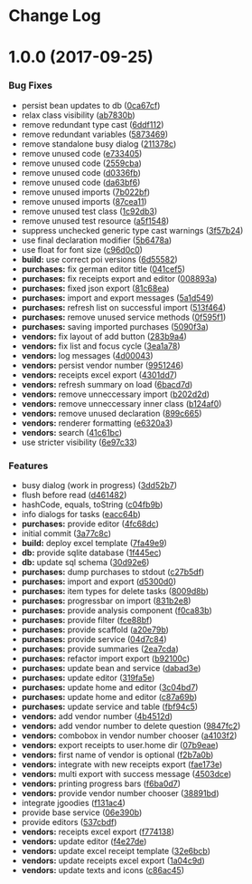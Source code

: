 # Change Log

<a name="1.0.0"></a>
# 1.0.0 (2017-09-25)


### Bug Fixes

* persist bean updates to db ([0ca67cf](https://github.com/TheDonDope/kindergarten/commit/0ca67cf))
* relax class visibility ([ab7830b](https://github.com/TheDonDope/kindergarten/commit/ab7830b))
* remove redundant type cast ([6ddf112](https://github.com/TheDonDope/kindergarten/commit/6ddf112))
* remove redundant variables ([5873469](https://github.com/TheDonDope/kindergarten/commit/5873469))
* remove standalone busy dialog ([211378c](https://github.com/TheDonDope/kindergarten/commit/211378c))
* remove unused code ([e733405](https://github.com/TheDonDope/kindergarten/commit/e733405))
* remove unused code ([2559cba](https://github.com/TheDonDope/kindergarten/commit/2559cba))
* remove unused code ([d0336fb](https://github.com/TheDonDope/kindergarten/commit/d0336fb))
* remove unused code ([da63bf6](https://github.com/TheDonDope/kindergarten/commit/da63bf6))
* remove unused imports ([7b022bf](https://github.com/TheDonDope/kindergarten/commit/7b022bf))
* remove unused imports ([87cea11](https://github.com/TheDonDope/kindergarten/commit/87cea11))
* remove unused test class ([1c92db3](https://github.com/TheDonDope/kindergarten/commit/1c92db3))
* remove unused test resource ([a5f1548](https://github.com/TheDonDope/kindergarten/commit/a5f1548))
* suppress unchecked generic type cast warnings ([3f57b24](https://github.com/TheDonDope/kindergarten/commit/3f57b24))
* use final declaration modifier ([5b6478a](https://github.com/TheDonDope/kindergarten/commit/5b6478a))
* use float for font size ([c96d0c0](https://github.com/TheDonDope/kindergarten/commit/c96d0c0))
* **build:** use correct poi versions ([6d55582](https://github.com/TheDonDope/kindergarten/commit/6d55582))
* **purchases:** fix german editor title ([041cef5](https://github.com/TheDonDope/kindergarten/commit/041cef5))
* **purchases:** fix receipts export and editor ([008893a](https://github.com/TheDonDope/kindergarten/commit/008893a))
* **purchases:** fixed json export ([81c68ea](https://github.com/TheDonDope/kindergarten/commit/81c68ea))
* **purchases:** import and export messages ([5a1d549](https://github.com/TheDonDope/kindergarten/commit/5a1d549))
* **purchases:** refresh list on successful import ([513f464](https://github.com/TheDonDope/kindergarten/commit/513f464))
* **purchases:** remove unused service methods ([0f595f1](https://github.com/TheDonDope/kindergarten/commit/0f595f1))
* **purchases:** saving imported purchases ([5090f3a](https://github.com/TheDonDope/kindergarten/commit/5090f3a))
* **vendors:** fix layout of add button ([283b9a4](https://github.com/TheDonDope/kindergarten/commit/283b9a4))
* **vendors:** fix list and focus cycle ([3ea1a78](https://github.com/TheDonDope/kindergarten/commit/3ea1a78))
* **vendors:** log messages ([4d00043](https://github.com/TheDonDope/kindergarten/commit/4d00043))
* **vendors:** persist vendor number ([9951246](https://github.com/TheDonDope/kindergarten/commit/9951246))
* **vendors:** receipts excel export ([4301dd7](https://github.com/TheDonDope/kindergarten/commit/4301dd7))
* **vendors:** refresh summary on load ([6bacd7d](https://github.com/TheDonDope/kindergarten/commit/6bacd7d))
* **vendors:** remove unneccessary import ([b202d2d](https://github.com/TheDonDope/kindergarten/commit/b202d2d))
* **vendors:** remove unneccessary inner class ([b124af0](https://github.com/TheDonDope/kindergarten/commit/b124af0))
* **vendors:** remove unused declaration ([899c665](https://github.com/TheDonDope/kindergarten/commit/899c665))
* **vendors:** renderer formatting ([e6320a3](https://github.com/TheDonDope/kindergarten/commit/e6320a3))
* **vendors:** search ([41c61bc](https://github.com/TheDonDope/kindergarten/commit/41c61bc))
* use stricter visibility ([6e97c33](https://github.com/TheDonDope/kindergarten/commit/6e97c33))


### Features

* busy dialog (work in progress) ([3dd52b7](https://github.com/TheDonDope/kindergarten/commit/3dd52b7))
* flush before read ([d461482](https://github.com/TheDonDope/kindergarten/commit/d461482))
* hashCode, equals, toString ([c04fb9b](https://github.com/TheDonDope/kindergarten/commit/c04fb9b))
* info dialogs for tasks ([eacc64b](https://github.com/TheDonDope/kindergarten/commit/eacc64b))
* **purchases:** provide editor ([4fc68dc](https://github.com/TheDonDope/kindergarten/commit/4fc68dc))
* initial commit ([3a77c8c](https://github.com/TheDonDope/kindergarten/commit/3a77c8c))
* **build:** deploy excel template ([7fa49e9](https://github.com/TheDonDope/kindergarten/commit/7fa49e9))
* **db:** provide sqlite database ([1f445ec](https://github.com/TheDonDope/kindergarten/commit/1f445ec))
* **db:** update sql schema ([30d92e6](https://github.com/TheDonDope/kindergarten/commit/30d92e6))
* **purchases:** dump purchases to stdout ([c27b5df](https://github.com/TheDonDope/kindergarten/commit/c27b5df))
* **purchases:** import and export ([d5300d0](https://github.com/TheDonDope/kindergarten/commit/d5300d0))
* **purchases:** item types for delete tasks ([8009d8b](https://github.com/TheDonDope/kindergarten/commit/8009d8b))
* **purchases:** progressbar on import ([831b2e8](https://github.com/TheDonDope/kindergarten/commit/831b2e8))
* **purchases:** provide analysis component ([f0ca83b](https://github.com/TheDonDope/kindergarten/commit/f0ca83b))
* **purchases:** provide filter ([fce88bf](https://github.com/TheDonDope/kindergarten/commit/fce88bf))
* **purchases:** provide scaffold ([a20e79b](https://github.com/TheDonDope/kindergarten/commit/a20e79b))
* **purchases:** provide service ([04d7c84](https://github.com/TheDonDope/kindergarten/commit/04d7c84))
* **purchases:** provide summaries ([2ea7cda](https://github.com/TheDonDope/kindergarten/commit/2ea7cda))
* **purchases:** refactor import export ([b92100c](https://github.com/TheDonDope/kindergarten/commit/b92100c))
* **purchases:** update bean and service ([dabad3e](https://github.com/TheDonDope/kindergarten/commit/dabad3e))
* **purchases:** update editor ([319fa5e](https://github.com/TheDonDope/kindergarten/commit/319fa5e))
* **purchases:** update home and editor ([3c04bd7](https://github.com/TheDonDope/kindergarten/commit/3c04bd7))
* **purchases:** update home and editor ([c87a69b](https://github.com/TheDonDope/kindergarten/commit/c87a69b))
* **purchases:** update service and table ([fbf94c5](https://github.com/TheDonDope/kindergarten/commit/fbf94c5))
* **vendors:** add vendor number ([4b4512d](https://github.com/TheDonDope/kindergarten/commit/4b4512d))
* **vendors:** add vendor number to delete question ([9847fc2](https://github.com/TheDonDope/kindergarten/commit/9847fc2))
* **vendors:** combobox in vendor number chooser ([a4103f2](https://github.com/TheDonDope/kindergarten/commit/a4103f2))
* **vendors:** export receipts to user.home dir ([07b9eae](https://github.com/TheDonDope/kindergarten/commit/07b9eae))
* **vendors:** first name of vendor is optional ([f2b7a0b](https://github.com/TheDonDope/kindergarten/commit/f2b7a0b))
* **vendors:** integrate with new receipts export ([fae173e](https://github.com/TheDonDope/kindergarten/commit/fae173e))
* **vendors:** multi export with success message ([4503dce](https://github.com/TheDonDope/kindergarten/commit/4503dce))
* **vendors:** printing progress bars ([f6ba0d7](https://github.com/TheDonDope/kindergarten/commit/f6ba0d7))
* **vendors:** provide vendor number chooser ([38891bd](https://github.com/TheDonDope/kindergarten/commit/38891bd))
* integrate jgoodies ([f131ac4](https://github.com/TheDonDope/kindergarten/commit/f131ac4))
* provide base service ([06e390b](https://github.com/TheDonDope/kindergarten/commit/06e390b))
* provide editors ([537cbdf](https://github.com/TheDonDope/kindergarten/commit/537cbdf))
* **vendors:** receipts excel export ([f774138](https://github.com/TheDonDope/kindergarten/commit/f774138))
* **vendors:** update editor ([f4e27de](https://github.com/TheDonDope/kindergarten/commit/f4e27de))
* **vendors:** update excel receipt template ([32e6bcb](https://github.com/TheDonDope/kindergarten/commit/32e6bcb))
* **vendors:** update receipts excel export ([1a04c9d](https://github.com/TheDonDope/kindergarten/commit/1a04c9d))
* **vendors:** update texts and icons ([c86ac45](https://github.com/TheDonDope/kindergarten/commit/c86ac45))



